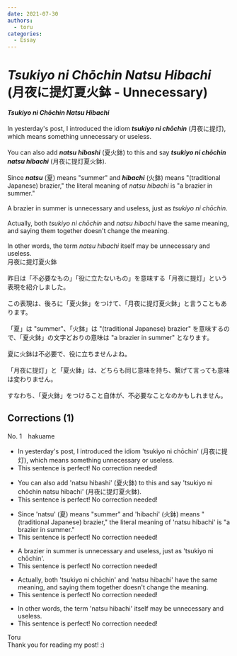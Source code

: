 ```yaml
---
date: 2021-07-30
authors:
  - toru
categories:
  - Essay
---
```


<h1 id="subject_show"><strong><em>Tsukiyo ni Chōchin Natsu Hibachi</strong></em> (月夜に提灯夏火鉢 - Unnecessary)</h1>
<div class="date" hidden>Jul 30, 2021 15:47</div>
<div id="post"><div id="body_show_ori">
<strong><em>Tsukiyo ni Chōchin Natsu Hibachi</strong></em><br/><br/>In yesterday's post, I introduced the idiom <strong><em>tsukiyo ni chōchin</em></strong> (月夜に提灯), which means something unnecessary or useless.<br/><br/>You can also add <strong><em>natsu hibashi</em></strong> (夏火鉢) to this and say <strong><em>tsukiyo ni chōchin natsu hibachi</em></strong> (月夜に提灯夏火鉢).<br/><br/>Since <strong><em>natsu</em></strong> (夏) means "summer" and <strong><em>hibachi</em></strong> (火鉢) means "(traditional Japanese) brazier," the literal meaning of <em>natsu hibachi</em> is "a brazier in summer."<br/><br/>A brazier in summer is unnecessary and useless, just as <em>tsukiyo ni chōchin</em>.<br/><br/>Actually, both <em>tsukiyo ni chōchin</em> and <em>natsu hibachi</em> have the same meaning, and saying them together doesn't change the meaning.<br/><br/>In other words, the term <em>natsu hibachi</em> itself may be unnecessary and useless.
</div></div>

<!-- more -->

<div id="post_ja"><div id="body_show_mo">
月夜に提灯夏火鉢<br/><br/>昨日は「不必要なもの」「役に立たないもの」を意味する「月夜に提灯」という表現を紹介しました。<br/><br/>この表現は、後ろに「夏火鉢」をつけて、「月夜に提灯夏火鉢」と言うこともあります。<br/><br/>「夏」は "summer"、「火鉢」は "(traditional Japanese) brazier" を意味するので、「夏火鉢」の文字どおりの意味は "a brazier in summer" となります。<br/><br/>夏に火鉢は不必要で、役に立ちませんよね。<br/><br/>「月夜に提灯」と「夏火鉢」は、どちらも同じ意味を持ち、繋げて言っても意味は変わりません。<br/><br/>すなわち、「夏火鉢」をつけること自体が、不必要なことなのかもしれません。
</div></div>

## Corrections (1)
<div id="block"><div class="first_name"> No. 1　<span class="just_name">hakuame</span></div><div id="block2">
<ul class="correction_field">
<li class="incorrect">In yesterday's post, I introduced the idiom 'tsukiyo ni chōchin' (月夜に提灯), which means something unnecessary or useless.</li>
<li class="corrected perfect">This sentence is perfect! No correction needed!</li>
</ul>
<ul class="correction_field">
<li class="incorrect">You can also add 'natsu hibashi' (夏火鉢) to this and say 'tsukiyo ni chōchin natsu hibachi' (月夜に提灯夏火鉢).</li>
<li class="corrected perfect">This sentence is perfect! No correction needed!</li>
</ul>
<ul class="correction_field">
<li class="incorrect">Since 'natsu' (夏) means "summer" and 'hibachi' (火鉢) means "(traditional Japanese) brazier," the literal meaning of 'natsu hibachi' is "a brazier in summer."</li>
<li class="corrected perfect">This sentence is perfect! No correction needed!</li>
</ul>
<ul class="correction_field">
<li class="incorrect">A brazier in summer is unnecessary and useless, just as 'tsukiyo ni chōchin'.</li>
<li class="corrected perfect">This sentence is perfect! No correction needed!</li>
</ul>
<ul class="correction_field">
<li class="incorrect">Actually, both 'tsukiyo ni chōchin' and 'natsu hibachi' have the same meaning, and saying them together doesn't change the meaning.</li>
<li class="corrected perfect">This sentence is perfect! No correction needed!</li>
</ul>
<ul class="correction_field">
<li class="incorrect">In other words, the term 'natsu hibachi' itself may be unnecessary and useless.</li>
<li class="corrected perfect">This sentence is perfect! No correction needed!</li>
</ul>
</div><div class="name"><span class="just_name">Toru</span><br>
Thank you for reading my post! :)
</div>
</div>
